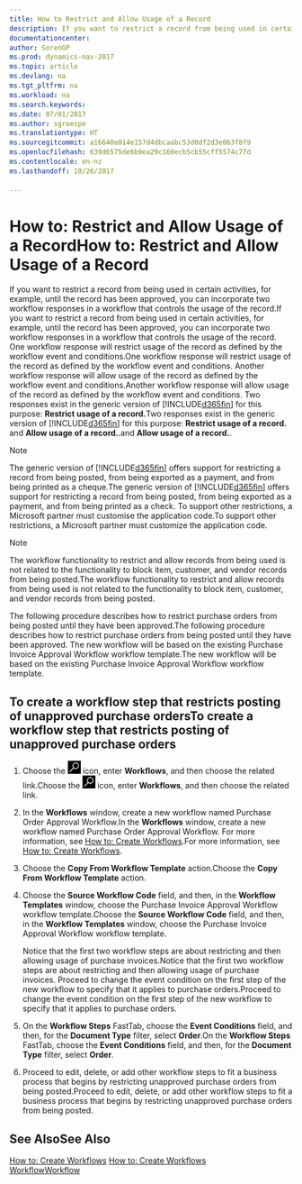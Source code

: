 ```yaml
---
title: How to Restrict and Allow Usage of a Record
description: If you want to restrict a record from being used in certain activities, for example, until the record has been approved, you can incorporate two workflow responses in a workflow that controls the usage of the record.
documentationcenter: 
author: SorenGP
ms.prod: dynamics-nav-2017
ms.topic: article
ms.devlang: na
ms.tgt_pltfrm: na
ms.workload: na
ms.search.keywords: 
ms.date: 07/01/2017
ms.author: sgroespe
ms.translationtype: HT
ms.sourcegitcommit: a16640e014e157d4dbcaabc53d0df2d3e063f8f9
ms.openlocfilehash: 639d6575de6b9ea29c160ecb5cb55cff5574c77d
ms.contentlocale: en-nz
ms.lasthandoff: 10/26/2017

---
```

# <a name="how-to-restrict-and-allow-usage-of-a-record"></a><span data-ttu-id="de648-103">How to: Restrict and Allow Usage of a Record</span><span class="sxs-lookup"><span data-stu-id="de648-103">How to: Restrict and Allow Usage of a Record</span></span>
<span data-ttu-id="de648-104">If you want to restrict a record from being used in certain activities, for example, until the record has been approved, you can incorporate two workflow responses in a workflow that controls the usage of the record.</span><span class="sxs-lookup"><span data-stu-id="de648-104">If you want to restrict a record from being used in certain activities, for example, until the record has been approved, you can incorporate two workflow responses in a workflow that controls the usage of the record.</span></span> <span data-ttu-id="de648-105">One workflow response will restrict usage of the record as defined by the workflow event and conditions.</span><span class="sxs-lookup"><span data-stu-id="de648-105">One workflow response will restrict usage of the record as defined by the workflow event and conditions.</span></span> <span data-ttu-id="de648-106">Another workflow response will allow usage of the record as defined by the workflow event and conditions.</span><span class="sxs-lookup"><span data-stu-id="de648-106">Another workflow response will allow usage of the record as defined by the workflow event and conditions.</span></span> <span data-ttu-id="de648-107">Two responses exist in the generic version of [!INCLUDE[d365fin](includes/d365fin_md.md)] for this purpose: **Restrict usage of a record.**</span><span class="sxs-lookup"><span data-stu-id="de648-107">Two responses exist in the generic version of [!INCLUDE[d365fin](includes/d365fin_md.md)] for this purpose: **Restrict usage of a record.**</span></span> <span data-ttu-id="de648-108">and **Allow usage of a record.**.</span><span class="sxs-lookup"><span data-stu-id="de648-108">and **Allow usage of a record.**.</span></span>

> [!NOTE]  
>  <span data-ttu-id="de648-109">The generic version of [!INCLUDE[d365fin](includes/d365fin_md.md)] offers support for restricting a record from being posted, from being exported as a payment, and from being printed as a cheque.</span><span class="sxs-lookup"><span data-stu-id="de648-109">The generic version of [!INCLUDE[d365fin](includes/d365fin_md.md)] offers support for restricting a record from being posted, from being exported as a payment, and from being printed as a check.</span></span> <span data-ttu-id="de648-110">To support other restrictions, a Microsoft partner must customise the application code.</span><span class="sxs-lookup"><span data-stu-id="de648-110">To support other restrictions, a Microsoft partner must customize the application code.</span></span>  

> [!NOTE]  
>  <span data-ttu-id="de648-111">The workflow functionality to restrict and allow records from being used is not related to the functionality to block item, customer, and vendor records from being posted.</span><span class="sxs-lookup"><span data-stu-id="de648-111">The workflow functionality to restrict and allow records from being used is not related to the functionality to block item, customer, and vendor records from being posted.</span></span>

<span data-ttu-id="de648-112">The following procedure describes how to restrict purchase orders from being posted until they have been approved.</span><span class="sxs-lookup"><span data-stu-id="de648-112">The following procedure describes how to restrict purchase orders from being posted until they have been approved.</span></span> <span data-ttu-id="de648-113">The new workflow will be based on the existing Purchase Invoice Approval Workflow workflow template.</span><span class="sxs-lookup"><span data-stu-id="de648-113">The new workflow will be based on the existing Purchase Invoice Approval Workflow workflow template.</span></span>  

## <a name="to-create-a-workflow-step-that-restricts-posting-of-unapproved-purchase-orders"></a><span data-ttu-id="de648-114">To create a workflow step that restricts posting of unapproved purchase orders</span><span class="sxs-lookup"><span data-stu-id="de648-114">To create a workflow step that restricts posting of unapproved purchase orders</span></span>  
1. <span data-ttu-id="de648-115">Choose the ![Search for Page or Report](media/ui-search/search_small.png "Search for Page or Report icon") icon, enter **Workflows**, and then choose the related link.</span><span class="sxs-lookup"><span data-stu-id="de648-115">Choose the ![Search for Page or Report](media/ui-search/search_small.png "Search for Page or Report icon") icon, enter **Workflows**, and then choose the related link.</span></span>  
2. <span data-ttu-id="de648-116">In the **Workflows** window, create a new workflow named Purchase Order Approval Workflow.</span><span class="sxs-lookup"><span data-stu-id="de648-116">In the **Workflows** window, create a new workflow named Purchase Order Approval Workflow.</span></span> <span data-ttu-id="de648-117">For more information, see [How to: Create Workflows](across-how-to-create-workflows.md).</span><span class="sxs-lookup"><span data-stu-id="de648-117">For more information, see [How to: Create Workflows](across-how-to-create-workflows.md).</span></span>  
3. <span data-ttu-id="de648-118">Choose the **Copy From Workflow Template** action.</span><span class="sxs-lookup"><span data-stu-id="de648-118">Choose the **Copy From Workflow Template** action.</span></span>  
4. <span data-ttu-id="de648-119">Choose the **Source Workflow Code** field, and then, in the **Workflow Templates** window, choose the Purchase Invoice Approval Workflow workflow template.</span><span class="sxs-lookup"><span data-stu-id="de648-119">Choose the **Source Workflow Code** field, and then, in the **Workflow Templates** window, choose the Purchase Invoice Approval Workflow workflow template.</span></span>  

     <span data-ttu-id="de648-120">Notice that the first two workflow steps are about restricting and then allowing usage of purchase invoices.</span><span class="sxs-lookup"><span data-stu-id="de648-120">Notice that the first two workflow steps are about restricting and then allowing usage of purchase invoices.</span></span> <span data-ttu-id="de648-121">Proceed to change the event condition on the first step of the new workflow to specify that it applies to purchase orders.</span><span class="sxs-lookup"><span data-stu-id="de648-121">Proceed to change the event condition on the first step of the new workflow to specify that it applies to purchase orders.</span></span>  
5. <span data-ttu-id="de648-122">On the **Workflow Steps** FastTab, choose the **Event Conditions** field, and then, for the **Document Type** filter, select **Order**.</span><span class="sxs-lookup"><span data-stu-id="de648-122">On the **Workflow Steps** FastTab, choose the **Event Conditions** field, and then, for the **Document Type** filter, select **Order**.</span></span>  
6. <span data-ttu-id="de648-123">Proceed to edit, delete, or add other workflow steps to fit a business process that begins by restricting unapproved purchase orders from being posted.</span><span class="sxs-lookup"><span data-stu-id="de648-123">Proceed to edit, delete, or add other workflow steps to fit a business process that begins by restricting unapproved purchase orders from being posted.</span></span>  

## <a name="see-also"></a><span data-ttu-id="de648-124">See Also</span><span class="sxs-lookup"><span data-stu-id="de648-124">See Also</span></span>  
<span data-ttu-id="de648-125">[How to: Create Workflows](across-how-to-create-workflows.md) </span><span class="sxs-lookup"><span data-stu-id="de648-125">[How to: Create Workflows](across-how-to-create-workflows.md) </span></span>  
[<span data-ttu-id="de648-126">Workflow</span><span class="sxs-lookup"><span data-stu-id="de648-126">Workflow</span></span>](across-workflow.md)   

